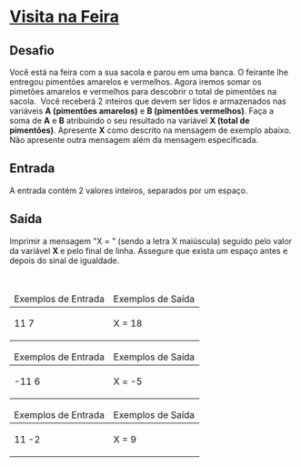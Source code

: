 # [Visita na Feira](https://github.com/JefersonMelo/07-DIO/tree/master/04-Introduca-criacao-de-websites-com-HTML5-CSS3/02-Introducao-a-Programacao-com-JavaScript/01-Visita-na-Feira/js/Visita-na-Feira.js)

<div><div>
<h2>Desafio</h2>

<p>Você está na feira com a sua sacola e parou em uma banca. O feirante lhe entregou&nbsp;pimentões amarelos e&nbsp;vermelhos. Agora iremos somar os pimetões&nbsp;amarelos e&nbsp;vermelhos para descobrir o total de pimentões na sacola.&nbsp;&nbsp;Você receberá 2 inteiros que devem ser lidos e&nbsp;armazenados&nbsp;nas variáveis <strong>A (pimentões amarelos)</strong>&nbsp;e <strong>B&nbsp;(pimentões vermelhos)</strong>. Faça a soma de <strong>A</strong> e <strong>B</strong> atribuindo o seu resultado na variável <strong>X (total de pimentões)</strong>. Apresente&nbsp;<strong>X</strong>&nbsp;como descrito na mensagem de exemplo abaixo. Não apresente outra mensagem além da mensagem especificada.</p>
</div>

<h2>Entrada</h2>

<div>
<p>A entrada contém 2 valores inteiros, separados por um espaço.</p>
</div>

<h2>Saída</h2>

<div>
<p>Imprimir a mensagem "X = " (sendo a letra X maiúscula) seguido pelo valor da variável <strong> X </strong> e pelo final de linha. Assegure que&nbsp;exista um espaço antes e depois do sinal de igualdade.</p>
</div>

<div>&nbsp;</div>

<table>
	<thead>
		<tr>
			<td>Exemplos de Entrada</td>
			<td>Exemplos de Saída</td>
		</tr>
	</thead>
	<tbody>
		<tr>
			<td>
			<p>11 7</p>
			</td>
			<td>
			<p>X = 18</p>
			</td>
		</tr>
	</tbody>
</table>

<table>
	<thead>
		<tr>
			<td>Exemplos de Entrada</td>
			<td>Exemplos de Saída</td>
		</tr>
	</thead>
	<tbody>
		<tr>
			<td>
			<p>-11 6</p>
			</td>
			<td>
			<p>X = -5</p>
			</td>
		</tr>
	</tbody>
</table>

<table>
	<thead>
		<tr>
			<td>Exemplos de Entrada</td>
			<td>Exemplos de Saída</td>
		</tr>
	</thead>
	<tbody>
		<tr>
			<td>
			<p>11 -2</p>
			</td>
			<td>
			<p>X = 9</p>
			</td>
		</tr>
	</tbody>
</table> <br><br></div>
